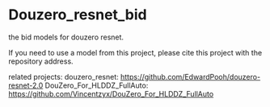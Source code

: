# Douzero_resnet_bid
the bid models for douzero resnet.

If you need to use a model from this project, please cite this project with the repository address.

related projects:
douzero_resnet: https://github.com/EdwardPooh/douzero-resnet-2.0
DouZero_For_HLDDZ_FullAuto: https://github.com/Vincentzyx/DouZero_For_HLDDZ_FullAuto

